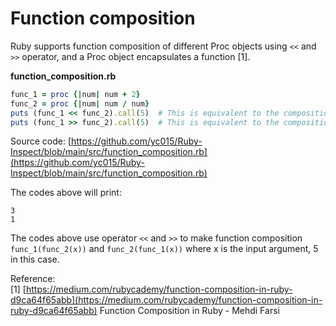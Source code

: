# Function composition

Ruby supports function composition of different Proc objects using `<<` and `>>` operator, and a Proc object encapsulates a function [1].

**function_composition.rb**
```ruby
func_1 = proc {|num| num + 2}
func_2 = proc {|num| num / num}
puts (func_1 << func_2).call(5)  # This is equivalent to the composition func_1(func_2(5))
puts (func_1 >> func_2).call(5)  # This is equivalent to the composition func_2(func_1(5))
```

Source code: [https://github.com/yc015/Ruby-Inspect/blob/main/src/function_composition.rb](https://github.com/yc015/Ruby-Inspect/blob/main/src/function_composition.rb)

The codes above will print:  

    3
    1

The codes above use operator `<<` and `>>` to make function composition `func_1(func_2(x))` and `func_2(func_1(x))` where x is the input argument, 5 in this case.

Reference:  
[1] [https://medium.com/rubycademy/function-composition-in-ruby-d9ca64f65abb](https://medium.com/rubycademy/function-composition-in-ruby-d9ca64f65abb) Function Composition in Ruby - Mehdi Farsi
